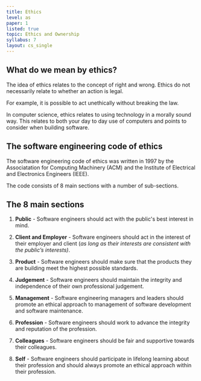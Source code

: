 ```yaml
---
title: Ethics
level: as
paper: 1
listed: true
topic: Ethics and Ownership
syllabus: 7
layout: cs_single
---
```


## What do we mean by ethics?
The idea of ethics relates to the concept of right and wrong. Ethics do not necessarily relate to whether an action is legal.

For example, it is possible to act unethically without breaking the law.

In computer science, ethics relates to using technology in a morally sound way. This relates to both your day to day use of computers and points to consider when building software.

## The software engineering code of ethics
The software engineering code of ethics was written in 1997 by the Associatation for Computing Machinery (ACM) and the Institute of Electrical and Electronics Engineers (IEEE).

The code consists of 8 main sections with a number of sub-sections.

## The 8 main sections
1. **Public** - Software engineers should act with the public's best interest in mind.

2. **Client and Employer** - Software engineers should act in the interest of their employer and client (*as long as their interests are consistent with the public’s interests)*.

3. **Product** - Software engineers should make sure that the products they are building meet the highest possible standards.

4. **Judgement** - Software engineers should maintain the integrity and independence of their own professional judgement.

5. **Management** - Software engineering managers and leaders should promote an ethical approach to management of software development and software maintenance.

6. **Profession** - Software engineers should work to advance the integrity and reputation of the profession.

7. **Colleagues** - Software engineers should be fair and supportive towards their colleagues.

8. **Self** - Software engineers should participate in lifelong learning about their profession and should always promote an ethical approach within their profession.
